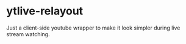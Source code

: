 # ytlive-relayout
Just a client-side youtube wrapper to make it look simpler during live stream watching.
